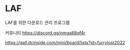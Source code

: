 # LAF
LAF를 위한 다운로드 관리 프로그램

커뮤니티
https://discord.gg/nmga88qf4r

https://gall.dcinside.com/mini/board/lists?id=furrylost2022

